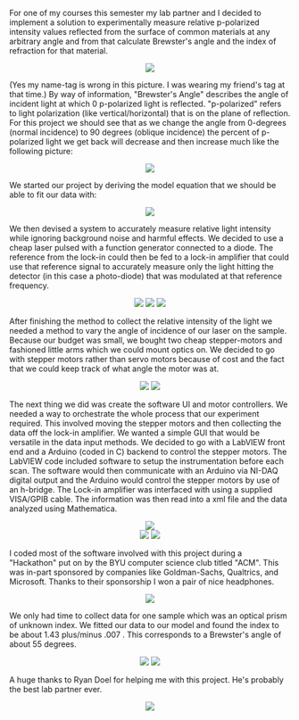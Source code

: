 For one of my courses this semester my lab partner and I decided to implement a solution to experimentally measure relative p-polarized intensity values reflected from the surface of common materials at any arbitrary angle and from that calculate Brewster's angle and the index of refraction for that material.

<center> <img src="require('assets/images/projects/brewsters_angle/brewsters_angle_work.jpg')" style="max-width: 640;" /> </center>

(Yes my name-tag is wrong in this picture. I was wearing my friend's tag at that time.) By way of information, "Brewster's Angle" describes the angle of incident light at which 0 p-polarized light is reflected. "p-polarized" refers to light polarization (like vertical/horizontal) that is on the plane of reflection. For this project we should see that as we change the angle from 0-degrees (normal incidence) to 90 degrees (oblique incidence) the percent of p-polarized light we get back will decrease and then increase much like the following picture:

<center> <img src="require('assets/images/projects/brewsters_angle/brewsters_angle_data_1.jpg')" style="max-width: 360;" /> </center>

We started our project by deriving the model equation that we should be able to fit our data with:

<center> <img src="require('assets/images/projects/brewsters_angle/brewsters_angle_equation.png')" style="max-width: 640;" /> </center>

We then devised a system to accurately measure relative light intensity while ignoring background noise and harmful effects. We decided to use a cheap laser pulsed with a function generator connected to a diode. The reference from the lock-in could then be fed to a lock-in amplifier that could use that reference signal to accurately measure only the light hitting the detector (in this case a photo-diode) that was modulated at that reference frequency.

<center> <img src="require('assets/images/projects/brewsters_angle/brewsters_angle_5.jpg')" style="max-width: 400;" /> <img src="require('assets/images/projects/brewsters_angle/brewsters_angle_laser.jpg')" style="max-width: 300;" /> <img src="require('assets/images/projects/brewsters_angle/brewsters_angle_8.jpg')" style="max-width: 300;" /> </center>

After finishing the method to collect the relative intensity of the light we needed a method to vary the angle of incidence of our laser on the sample. Because our budget was small, we bought two cheap stepper-motors and fashioned little arms which we could mount optics on. We decided to go with stepper motors rather than servo motors because of cost and the fact that we could keep track of what angle the motor was at.

<center> <img src="require('assets/images/projects/brewsters_angle/brewsters_angle_3.jpg')" style="max-width: 400;" /> <img src="require('assets/images/projects/brewsters_angle/brewsters_angle_4.jpg')" style="max-width: 400;" /> </center>

The next thing we did was create the software UI and motor controllers. We needed a way to orchestrate the whole process that our experiment required. This involved moving the stepper motors and then collecting the data off the lock-in amplifier. We wanted a simple GUI that would be versatile in the data input methods. We decided to go with a LabVIEW front end and a Arduino (coded in C) backend to control the stepper motors. The LabVIEW code included software to setup the instrumentation before each scan. The software would then communicate with an Arduino via NI-DAQ digital output and the Arduino would control the stepper motors by use of an h-bridge. The Lock-in amplifier was interfaced with using a supplied VISA/GPIB cable. The information was then read into a xml file and the data analyzed using Mathematica.

<center> <img src="require('assets/images/projects/brewsters_angle/arduino_program_1.png')" style="max-width: 500;" /> </center>

<center> <img src="require('assets/images/projects/brewsters_angle/brewsters_angle_labview_1.jpg')" style="max-width: 300;" /> <img src="require('assets/images/projects/brewsters_angle/hackathon_2.jpg')" style="max-width: 300;" /> </center>

I coded most of the software involved with this project during a "Hackathon" put on by the BYU computer science club titled "ACM". This was in-part sponsored by companies like Goldman-Sachs, Qualtrics, and Microsoft. Thanks to their sponsorship I won a pair of nice headphones.

<center> <img src="require('assets/images/projects/brewsters_angle/hackathon_1.jpg')" style="max-width: 300;" /> </center>

We only had time to collect data for one sample which was an optical prism of unknown index. We fitted our data to our model and found the index to be about 1.43 plus/minus .007 . This corresponds to a Brewster's angle of about 55 degrees.

<center> <img src="require('assets/images/projects/brewsters_angle/brewsters_angle_data_3.jpg')" style="max-width: 406;" /> <img src="require('assets/images/projects/brewsters_angle/brewsters_angle_data_2.jpg')" style="max-width: 406;" /> </center>

A huge thanks to Ryan Doel for helping me with this project. He's probably the best lab partner ever.

<center> <img src="require('assets/images/projects/brewsters_angle/brewsters_angle_1.jpg')" style="max-width: 450;" /> </center>
